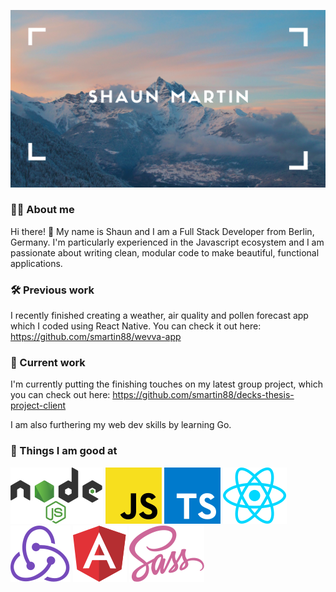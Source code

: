 ![H](./H.png)
###
### 🙋‍♂️ About me

Hi there! 👋 My name is Shaun and I am a Full Stack Developer from Berlin, Germany. I'm particularly experienced in the Javascript ecosystem and I am passionate about writing clean, modular code to make beautiful, functional applications.
###
### 🛠 Previous work

I recently finished creating a weather, air quality and pollen forecast app which I coded using React Native. You can check it out here: https://github.com/smartin88/wevva-app
###
### 🕺 Current work

I'm currently putting the finishing touches on my latest group project, which you can check out here: https://github.com/smartin88/decks-thesis-project-client 

I am also furthering my web dev skills by learning Go.
###
### 💪 Things I am good at

![logos_nodejs](./logos_nodejs.svg)  ![logos_javascript](./logos_javascript.svg)  ![logos_typescript-icon](./logos_typescript-icon.svg)  ![logos_react](./logos_react.svg)  ![logos_redux](./logos_redux.svg)  ![logos_angular-icon](./logos_angular-icon.svg)  ![logos_sass](./logos_sass.svg)
